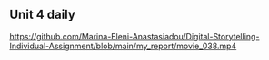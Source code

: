 ## Unit 4 daily
https://github.com/Marina-Eleni-Anastasiadou/Digital-Storytelling-Individual-Assignment/blob/main/my_report/movie_038.mp4
